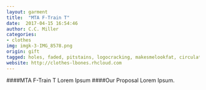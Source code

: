 ```yaml
---
layout: garment
title:  "MTA F-Train T"
date:  2017-04-15 16:54:46
author: C.C. Miller
categories:
- clothes
img: imgk-3-IMG_8578.png
origin: gift
tagged: holes, faded, pitstains, logocracking, makesmelookfat, circulates
website: http://clothes-lbones.rhcloud.com
---
```

####MTA F-Train T
Lorem Ipsum
####Our Proposal
Lorem Ipsum.